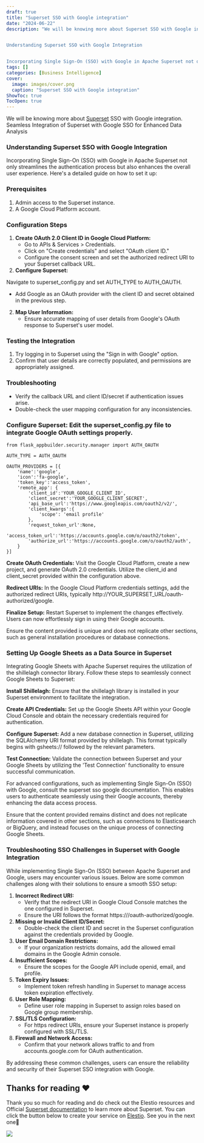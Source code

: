 ```yaml
---
draft: true
title: "Superset SSO with Google integration"
date: "2024-06-22"
description: "We will be knowing more about Superset SSO with Google integration. Seamless Integration of Superset with Google SSO for Enhanced Data Analysis


Understanding Superset SSO with Google Integration


Incorporating Single Sign-On (SSO) with Google in Apache Superset not only streamlines the authentication process but also enhances the overall user experience."
tags: []
categories: [Business Intelligence]
cover:
  image: images/cover.png
  caption: "Superset SSO with Google integration"
ShowToc: true
TocOpen: true
---
```



We will be knowing more about [Superset](https://elest.io/open-source/superset?ref=blog.elest.io) SSO with Google integration. Seamless Integration of Superset with Google SSO for Enhanced Data Analysis

### Understanding Superset SSO with Google Integration

  
Incorporating Single Sign\-On (SSO) with Google in Apache Superset not only streamlines the authentication process but also enhances the overall user experience. Here's a detailed guide on how to set it up:

### Prerequisites

1. Admin access to the Superset instance.
2. A Google Cloud Platform account.

### Configuration Steps

1. **Create OAuth 2\.0 Client ID in Google Cloud Platform:**
	* Go to APIs \& Services \> Credentials.
	* Click on "Create credentials" and select "OAuth client ID."
	* Configure the consent screen and set the authorized redirect URI to your Superset callback URL.
2. **Configure Superset:**

Navigate to superset\_config.py and set AUTH\_TYPE to AUTH\_OAUTH.

* Add Google as an OAuth provider with the client ID and secret obtained in the previous step.

2. **Map User Information:**
	* Ensure accurate mapping of user details from Google's OAuth response to Superset's user model.

### Testing the Integration

1. Try logging in to Superset using the "Sign in with Google" option.
2. Confirm that user details are correctly populated, and permissions are appropriately assigned.

### Troubleshooting

* Verify the callback URL and client ID/secret if authentication issues arise.
* Double\-check the user mapping configuration for any inconsistencies.

### **Configure Superset:** Edit the superset\_config.py file to integrate Google OAuth settings properly.


```
from flask_appbuilder.security.manager import AUTH_OAUTH

AUTH_TYPE = AUTH_OAUTH

OAUTH_PROVIDERS = [{
    'name':'google',
    'icon':'fa-google',
    'token_key':'access_token',
    'remote_app': {
        'client_id':'YOUR_GOOGLE_CLIENT_ID',
        'client_secret':'YOUR_GOOGLE_CLIENT_SECRET',
        'api_base_url':'https://www.googleapis.com/oauth2/v2/',
        'client_kwargs':{
            'scope': 'email profile'
        },
        'request_token_url':None,
        'access_token_url':'https://accounts.google.com/o/oauth2/token',
        'authorize_url':'https://accounts.google.com/o/oauth2/auth',
    }
}]

```
**Create OAuth Credentials:** Visit the Google Cloud Platform, create a new project, and generate OAuth 2\.0 credentials. Utilize the client\_id and client\_secret provided within the configuration above.

**Redirect URIs:** In the Google Cloud Platform credentials settings, add the authorized redirect URIs, typically http://YOUR\_SUPERSET\_URL/oauth\-authorized/google.

**Finalize Setup:** Restart Superset to implement the changes effectively. Users can now effortlessly sign in using their Google accounts.

Ensure the content provided is unique and does not replicate other sections, such as general installation procedures or database connections.

### Setting Up Google Sheets as a Data Source in Superset

  
Integrating Google Sheets with Apache Superset requires the utilization of the shillelagh connector library. Follow these steps to seamlessly connect Google Sheets to Superset:

**Install Shillelagh:** Ensure that the shillelagh library is installed in your Superset environment to facilitate the integration.

**Create API Credentials:** Set up the Google Sheets API within your Google Cloud Console and obtain the necessary credentials required for authentication.

**Configure Superset:** Add a new database connection in Superset, utilizing the SQLAlchemy URI format provided by shillelagh. This format typically begins with gsheets:// followed by the relevant parameters.

**Test Connection:** Validate the connection between Superset and your Google Sheets by utilizing the 'Test Connection' functionality to ensure successful communication.

For advanced configurations, such as implementing Single Sign\-On (SSO) with Google, consult the superset sso google documentation. This enables users to authenticate seamlessly using their Google accounts, thereby enhancing the data access process.

Ensure that the content provided remains distinct and does not replicate information covered in other sections, such as connections to Elasticsearch or BigQuery, and instead focuses on the unique process of connecting Google Sheets.

### Troubleshooting SSO Challenges in Superset with Google Integration

  
While implementing Single Sign\-On (SSO) between Apache Superset and Google, users may encounter various issues. Below are some common challenges along with their solutions to ensure a smooth SSO setup:

1. **Incorrect Redirect URI:**
	* Verify that the redirect URI in Google Cloud Console matches the one configured in Superset.
	* Ensure the URI follows the format https:///oauth\-authorized/google.
2. **Missing or Invalid Client ID/Secret:**
	* Double\-check the client ID and secret in the Superset configuration against the credentials provided by Google.
3. **User Email Domain Restrictions:**
	* If your organization restricts domains, add the allowed email domains in the Google Admin console.
4. **Insufficient Scopes:**
	* Ensure the scopes for the Google API include openid, email, and profile.
5. **Token Expiry Issues:**
	* Implement token refresh handling in Superset to manage access token expiration effectively.
6. **User Role Mapping:**
	* Define user role mapping in Superset to assign roles based on Google group membership.
7. **SSL/TLS Configuration:**
	* For https redirect URIs, ensure your Superset instance is properly configured with SSL/TLS.
8. **Firewall and Network Access:**
	* Confirm that your network allows traffic to and from accounts.google.com for OAuth authentication.

By addressing these common challenges, users can ensure the reliability and security of their Superset SSO integration with Google.

## **Thanks for reading ❤️**

Thank you so much for reading and do check out the Elestio resources and Official [Superset documentation](https://superset.apache.org/docs/intro/?ref=blog.elest.io) to learn more about Superset. You can click the button below to create your service on [Elestio](https://elest.io/open-source/superset?ref=blog.elest.io). See you in the next one👋

[![](https://pub-da36157c854648669813f3f76c526c2b.r2.dev/deploy-on-elestio-black.png)](https://elest.io/open-source/superset?ref=blog.elest.io)

